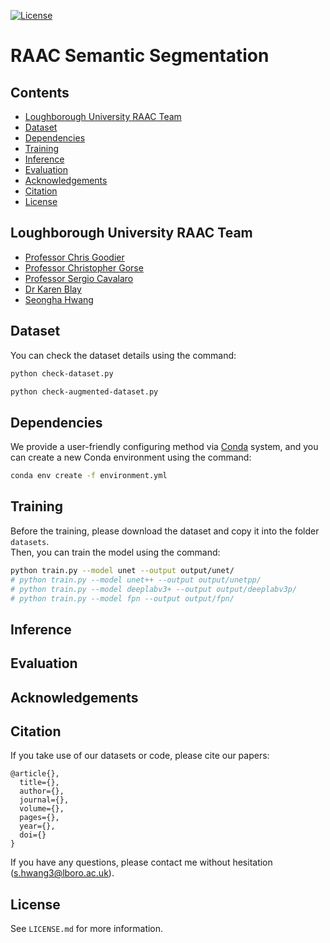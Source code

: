 [![License](https://img.shields.io/badge/license-MIT-green)](./LICENSE)

# RAAC Semantic Segmentation

## Contents
- [Loughborough University RAAC Team](#loughborough-university-raac-team)
- [Dataset](#dataset)
- [Dependencies](#dependencies)
- [Training](#training)
- [Inference](#inference)
- [Evaluation](#evaluation)
- [Acknowledgements](#acknowledgements)
- [Citation](#citation)
- [License](#license)

## Loughborough University RAAC Team
- [Professor Chris Goodier](https://www.lboro.ac.uk/departments/abce/staff/chris-goodier/)
- [Professor Christopher Gorse](https://www.lboro.ac.uk/departments/abce/staff/christopher-gorse/)
- [Professor Sergio Cavalaro](https://www.lboro.ac.uk/departments/abce/staff/sergio-cavalaro/)
- [Dr Karen Blay](https://www.lboro.ac.uk/departments/abce/staff/karen-blay/)
- [Seongha Hwang](https://www.lboro.ac.uk/departments/abce/staff/seongha-hwang/)

## Dataset

You can check the dataset details using the command:

```bash
python check-dataset.py
```
```bash
python check-augmented-dataset.py
```

## Dependencies
We provide a user-friendly configuring method via [Conda](https://docs.conda.io/en/latest/) system, and you can create a new Conda environment using the command:

```bash
conda env create -f environment.yml
```

## Training
Before the training, please download the dataset and copy it into the folder `datasets`.   
Then, you can train the model using the command:

```bash
python train.py --model unet --output output/unet/
# python train.py --model unet++ --output output/unetpp/
# python train.py --model deeplabv3+ --output output/deeplabv3p/
# python train.py --model fpn --output output/fpn/
```

## Inference


## Evaluation


## Acknowledgements


## Citation
If you take use of our datasets or code, please cite our papers:

```
@article{},
  title={},
  author={},
  journal={},
  volume={},
  pages={},
  year={},
  doi={}
}
```

If you have any questions, please contact me without hesitation (s.hwang3@lboro.ac.uk).

## License
See `LICENSE.md` for more information.


